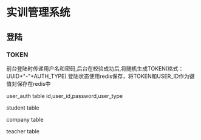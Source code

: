 # 实训管理系统
## 登陆
### TOKEN
前台登陆时传递用户名和密码,后台在校验成功后,将随机生成TOKEN(格式：UUID+"-"+AUTH_TYPE)
登陆状态使用redis保存，将TOKEN和USER_ID作为键值对保存在redis中

user_auth table
id,user_id,password,user_type

student table

company table

teacher table